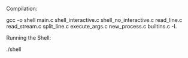 Compilation:

gcc -o shell main.c shell_interactive.c shell_no_interactive.c read_line.c read_stream.c split_line.c execute_args.c new_process.c builtins.c -I.

Running the Shell:

./shell

